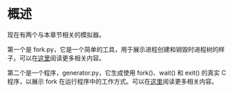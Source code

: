 # 概述
现在有两个与本章节相关的模拟器。

第一个是 fork.py，它是一个简单的工具，用于展示进程创建和销毁时进程树的样子。可以在[这里](README-fork-CN.md)阅读更多相关内容。

第二个是一个程序，generator.py，它生成使用 fork()、wait() 和 exit() 的真实 C 程序，以展示 fork 在运行程序中的工作方式。可以在[这里](README-generator-CN.md)阅读更多相关内容。